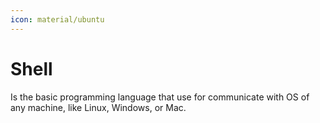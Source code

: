```yaml
---
icon: material/ubuntu
---
```


# Shell

Is the basic programming language that use for communicate with OS of any machine,
like Linux, Windows, or Mac.
